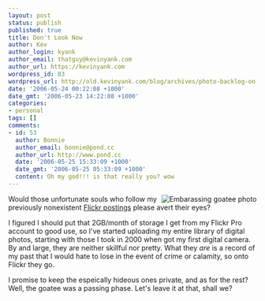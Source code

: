 ```yaml
---
layout: post
status: publish
published: true
title: Don't Look Now
author: Kev
author_login: kyank
author_email: thatguy@kevinyank.com
author_url: https://kevinyank.com
wordpress_id: 83
wordpress_url: http://old.kevinyank.com/blog/archives/photo-backlog-on-flickr/
date: '2006-05-24 00:22:08 +1000'
date_gmt: '2006-05-23 14:22:08 +1000'
categories:
- personal
tags: []
comments:
- id: 53
  author: Bonnie
  author_email: bonnie@pond.cc
  author_url: http://www.pond.cc
  date: '2006-05-25 15:33:09 +1000'
  date_gmt: '2006-05-25 05:33:09 +1000'
  content: Oh my god!!! is that really you? wow
---
```

<p><a href="https://www.flickr.com/photos/sentience/151858186/"><img align="right" alt="Embarassing goatee photo" src="https://static.flickr.com/40/151858186_d917e04cd7_m.jpg" /></a>Would those unfortunate souls who follow my previously nonexistent <a href="http://www.flickr.com/photos/sentience/">Flickr postings</a> please avert their eyes?</p>
<p>I figured I should put that 2GB/month of storage I get from my Flickr Pro account to good use, so I've started uploading my entire library of digital photos, starting with those I took in 2000 when got my first digital camera. By and large, they are neither skillful nor pretty. What they <em>are</em> is a record of my past that I would hate to lose in the event of crime or calamity, so onto Flickr they go.</p>
<p>I promise to keep the espeically hideous ones private, and as for the rest? Well, the goatee was a passing phase. Let's leave it at that, shall we?</p>

